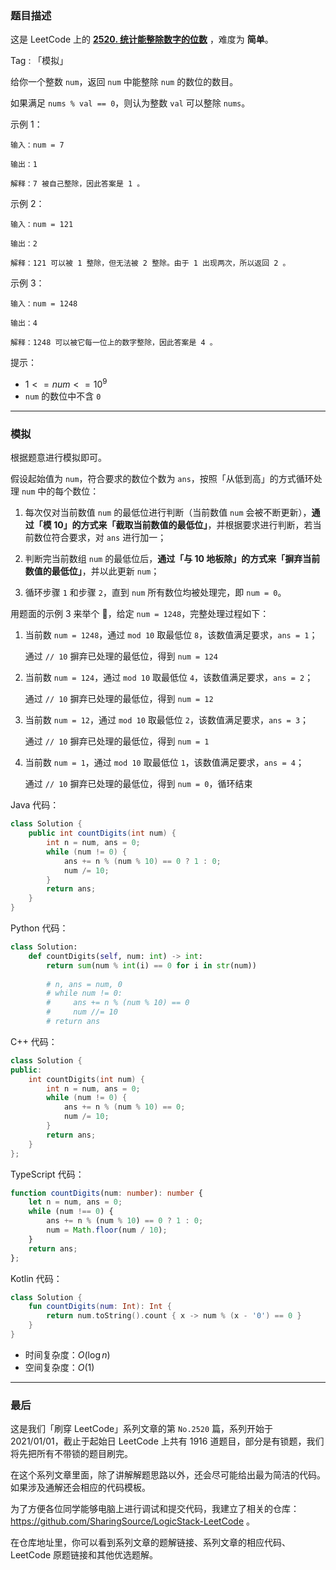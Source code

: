 ### 题目描述

这是 LeetCode 上的 **[2520. 统计能整除数字的位数](https://leetcode.cn/problems/count-the-digits-that-divide-a-number/solutions/2498966/gong-shui-san-xie-jian-dan-mo-ni-ti-shi-0ad2c/?envType=daily-question&envId=2023-10-26)** ，难度为 **简单**。

Tag : 「模拟」



给你一个整数 `num`，返回 `num` 中能整除 `num` 的数位的数目。

如果满足 `nums % val == 0`，则认为整数 `val` 可以整除 `nums`。

示例 1：
```
输入：num = 7

输出：1

解释：7 被自己整除，因此答案是 1 。
```
示例 2：
```
输入：num = 121

输出：2

解释：121 可以被 1 整除，但无法被 2 整除。由于 1 出现两次，所以返回 2 。
```
示例 3：
```
输入：num = 1248

输出：4

解释：1248 可以被它每一位上的数字整除，因此答案是 4 。
```

提示：
* $1 <= num <= 10^9$
* `num` 的数位中不含 `0`

---

### 模拟

根据题意进行模拟即可。

假设起始值为 `num`，符合要求的数位个数为 `ans`，按照「从低到高」的方式循环处理 `num` 中的每个数位：

1. 每次仅对当前数值 `num` 的最低位进行判断（当前数值 `num` 会被不断更新），**通过「模 $10$」的方式来「截取当前数值的最低位」**，并根据要求进行判断，若当前数位符合要求，对 `ans` 进行加一；

2. 判断完当前数组 `num` 的最低位后，**通过「与 $10$ 地板除」的方式来「摒弃当前数值的最低位」**，并以此更新 `num`；

3. 循环步骤 `1` 和步骤 `2`，直到 `num` 所有数位均被处理完，即 `num = 0`。

用题面的示例 3 来举个 🌰，给定 `num = 1248`，完整处理过程如下：

1. 当前数 `num = 1248`，通过 `mod 10` 取最低位 `8`，该数值满足要求，`ans = 1`；

   通过 `// 10` 摒弃已处理的最低位，得到 `num = 124`

2. 当前数 `num = 124`，通过 `mod 10` 取最低位 `4`，该数值满足要求，`ans = 2`；

   通过 `// 10` 摒弃已处理的最低位，得到 `num = 12`

3. 当前数 `num = 12`，通过 `mod 10` 取最低位 `2`，该数值满足要求，`ans = 3`；

   通过 `// 10` 摒弃已处理的最低位，得到 `num = 1`

4. 当前数 `num = 1`，通过 `mod 10` 取最低位 `1`，该数值满足要求，`ans = 4`；

   通过 `// 10` 摒弃已处理的最低位，得到 `num = 0`，循环结束

Java 代码：
```Java
class Solution {
    public int countDigits(int num) {
        int n = num, ans = 0;
        while (num != 0) {
            ans += n % (num % 10) == 0 ? 1 : 0;
            num /= 10;
        }
        return ans;
    }
}
```
Python 代码：
```Python
class Solution:
    def countDigits(self, num: int) -> int:
        return sum(num % int(i) == 0 for i in str(num))
        
        # n, ans = num, 0
        # while num != 0:
        #     ans += n % (num % 10) == 0
        #     num //= 10
        # return ans
```
C++ 代码：
```C++
class Solution {
public:
    int countDigits(int num) {
        int n = num, ans = 0;
        while (num != 0) {
            ans += n % (num % 10) == 0;
            num /= 10;
        }
        return ans;
    }
};
```
TypeScript 代码：
```TypeScript
function countDigits(num: number): number {
    let n = num, ans = 0;
    while (num !== 0) {
        ans += n % (num % 10) == 0 ? 1 : 0;
        num = Math.floor(num / 10);
    }
    return ans;
};
```
Kotlin 代码：
```Kotlin
class Solution {
    fun countDigits(num: Int): Int {
        return num.toString().count { x -> num % (x - '0') == 0 }
    }
}
```
* 时间复杂度：$O(\log{n})$
* 空间复杂度：$O(1)$

---

### 最后

这是我们「刷穿 LeetCode」系列文章的第 `No.2520` 篇，系列开始于 2021/01/01，截止于起始日 LeetCode 上共有 1916 道题目，部分是有锁题，我们将先把所有不带锁的题目刷完。

在这个系列文章里面，除了讲解解题思路以外，还会尽可能给出最为简洁的代码。如果涉及通解还会相应的代码模板。

为了方便各位同学能够电脑上进行调试和提交代码，我建立了相关的仓库：https://github.com/SharingSource/LogicStack-LeetCode 。

在仓库地址里，你可以看到系列文章的题解链接、系列文章的相应代码、LeetCode 原题链接和其他优选题解。

